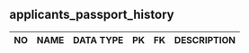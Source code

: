 applicants_passport_history
----------------------------


NO | NAME | DATA TYPE | PK | FK | DESCRIPTION            
---|------|-----------|----|----|-------------

